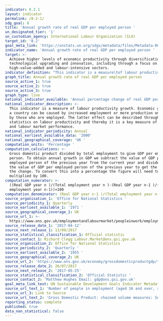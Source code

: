 ```yaml
---
indicator: 8.2.1
layout: indicator
permalink: /8-2-1/
sdg_goal: 8
title: 'Annual growth rate of real GDP per employed person '
un_designated_tier: '1'
un_custodian_agency: International Labour Organization (ILO)
target_id: '8.2'
goal_meta_link: 'https://unstats.un.org/sdgs/metadata/files/Metadata-08-02-01.pdf'
indicator_name: 'Annual growth rate of real GDP per employed person '
target: >-
  Achieve higher levels of economic productivity through diversification,
  technological upgrading and innovation, including through a focus on
  high-value-added and labour-intensive sectors.
indicator_definition: "This indicator is a measure\tof labour productivity growth, which is computed as the annual\tgrowth rate\tof: Gross Domestic Product (GDP) at market prices for the aggregate\teconomy\tdivided\t by\ttotal employment. Employment refers\tto the average number of persons with one or more paid jobs during the year."
graph_title: Annual growth rate of real GDP per employed person
source_active_1: true
source_active_2: true
source_active_3: true
graph_type: line
national_indicator_available: 'Annual percentage change of real GDP per employed person '
national_indicator_description: >-
  This indicator is a measure of labour productivity growth. Economic growth in
  a country can be caused by increased employment or more production on average
  by those who are employed. The latter effect can be described through
  statistics on labour productivity and thereby it is a key measure of economic
  and labour market performance. 
national_indicator_periodicity: Annual
national_earliest_available_data: '2000'
national_geographical_coverage: 'UK '
computation_units: 'Percentage '
computation_calculations: >-
  Gross domestic product divided by total employment to give GDP per employed
  person. To obtain annual growth in GDP we subtract the value of GDP per
  employed person of the previous year from the current year and divide this by
  the value of GDP per employed person of the previous year to get the ratio of
  the change. To convert this into a percentage the figure will need to be
  multiplied by 100. 
computation_numerator: >-
  ((Real GDP year n )/(Total employment year n )-(Real GDP year n-1 )/(Total
  employment year n-1))×100
computation_denominator: (Real GDP year n-1 )/(Total employment year n-1)
source_organisation_1: 'Office for National Statistics '
source_periodicity_1: Quarterly
source_earliest_available_1: '1971 '
source_geographical_coverage_1: UK
source_url_1: >-
  https://www.ons.gov.uk/employmentandlabourmarket/peopleinwork/employmentandemployeetypes/timeseries/mgrz/lms
source_release_date_1: '2017-04-12'
source_next_release_1: 13/09/2017
source_statistical_classification_1: Official statistic
source_contact_1: Richard Clegg Labour.Market@ons.gsi.gov.uk
source_organisation_2: Office for National Statistics
source_periodicity_2: 'Quarterly '
source_earliest_available_2: '1955 '
source_geographical_coverage_2: UK
source_url_2: 'https://www.ons.gov.uk/economy/grossdomesticproductgdp/timeseries/abmi/pgdp'
source_release_date_2: 26/07/2017
source_next_release_2: '2017-05-25'
source_statistical_classification_2: 'Official Statistic '
source_contact_2: 'Matthew Hughes Email: gdp@ons.gsi.gov.uk'
goal_meta_link_text: UN Sustainable Development Goals Indicator Metadata 08-02-01
source_url_text_1: 'Number of people in employment (aged 16 and over, seasonally adjusted) '
source_url_3: Link to Source
source_url_text_2: 'Gross Domestic Product: chained volume measures: Seasonally adjusted £m'
reporting_status: complete
published: true
data_non_statistical: false
---
```

